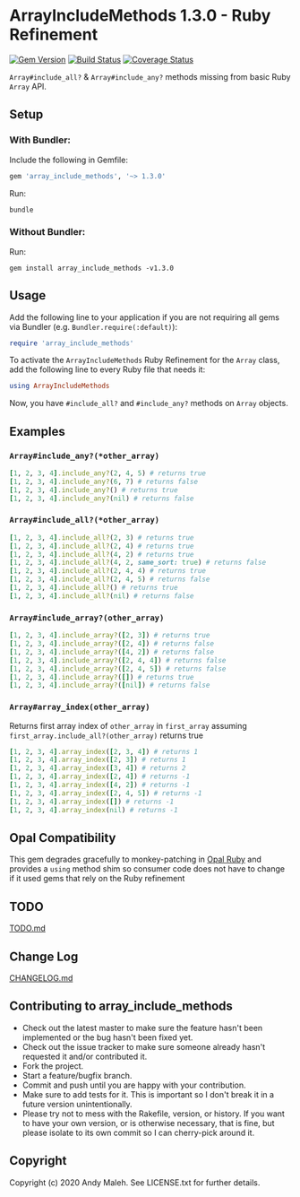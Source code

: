 # ArrayIncludeMethods 1.3.0 - Ruby Refinement
[![Gem Version](https://badge.fury.io/rb/array_include_methods.svg)](http://badge.fury.io/rb/array_include_methods)
[![Build Status](https://travis-ci.com/AndyObtiva/array_include_methods.svg?branch=master)](https://travis-ci.com/AndyObtiva/array_include_methods)
[![Coverage Status](https://coveralls.io/repos/github/AndyObtiva/array_include_methods/badge.svg?branch=master)](https://coveralls.io/github/AndyObtiva/array_include_methods?branch=master)

`Array#include_all?` & `Array#include_any?` methods missing from basic Ruby `Array` API.

## Setup

### With Bundler:

Include the following in Gemfile:

```ruby
gem 'array_include_methods', '~> 1.3.0'
```

Run:

```
bundle
```

### Without Bundler:

Run:

```
gem install array_include_methods -v1.3.0
```

## Usage

Add the following line to your application if you are not requiring all gems via Bundler (e.g. `Bundler.require(:default)`):

```ruby
require 'array_include_methods'
```

To activate the `ArrayIncludeMethods` Ruby Refinement for the `Array` class, add the following line to every Ruby file that needs it:

```ruby
using ArrayIncludeMethods
```

Now, you have `#include_all?` and `#include_any?` methods on `Array` objects.

## Examples

### `Array#include_any?(*other_array)`

```ruby
[1, 2, 3, 4].include_any?(2, 4, 5) # returns true
[1, 2, 3, 4].include_any?(6, 7) # returns false
[1, 2, 3, 4].include_any?() # returns true
[1, 2, 3, 4].include_any?(nil) # returns false
```

### `Array#include_all?(*other_array)`

```ruby
[1, 2, 3, 4].include_all?(2, 3) # returns true
[1, 2, 3, 4].include_all?(2, 4) # returns true
[1, 2, 3, 4].include_all?(4, 2) # returns true
[1, 2, 3, 4].include_all?(4, 2, same_sort: true) # returns false
[1, 2, 3, 4].include_all?(2, 4, 4) # returns true
[1, 2, 3, 4].include_all?(2, 4, 5) # returns false
[1, 2, 3, 4].include_all?() # returns true
[1, 2, 3, 4].include_all?(nil) # returns false
```

### `Array#include_array?(other_array)`

```ruby
[1, 2, 3, 4].include_array?([2, 3]) # returns true
[1, 2, 3, 4].include_array?([2, 4]) # returns false
[1, 2, 3, 4].include_array?([4, 2]) # returns false
[1, 2, 3, 4].include_array?([2, 4, 4]) # returns false
[1, 2, 3, 4].include_array?([2, 4, 5]) # returns false
[1, 2, 3, 4].include_array?([]) # returns true
[1, 2, 3, 4].include_array?([nil]) # returns false
```

### `Array#array_index(other_array)`

Returns first array index of `other_array` in `first_array` assuming `first_array.include_all?(other_array)` returns true

```ruby
[1, 2, 3, 4].array_index([2, 3, 4]) # returns 1
[1, 2, 3, 4].array_index([2, 3]) # returns 1
[1, 2, 3, 4].array_index([3, 4]) # returns 2
[1, 2, 3, 4].array_index([2, 4]) # returns -1
[1, 2, 3, 4].array_index([4, 2]) # returns -1
[1, 2, 3, 4].array_index([2, 4, 5]) # returns -1
[1, 2, 3, 4].array_index([]) # returns -1
[1, 2, 3, 4].array_index(nil) # returns -1
```

## Opal Compatibility

This gem degrades gracefully to monkey-patching in [Opal Ruby](https://opalrb.com) and provides a `using` method shim so consumer code does not have to change if it used gems that rely on the Ruby refinement

## TODO

[TODO.md](TODO.md)

## Change Log

[CHANGELOG.md](CHANGELOG.md)

## Contributing to array_include_methods
 
* Check out the latest master to make sure the feature hasn't been implemented or the bug hasn't been fixed yet.
* Check out the issue tracker to make sure someone already hasn't requested it and/or contributed it.
* Fork the project.
* Start a feature/bugfix branch.
* Commit and push until you are happy with your contribution.
* Make sure to add tests for it. This is important so I don't break it in a future version unintentionally.
* Please try not to mess with the Rakefile, version, or history. If you want to have your own version, or is otherwise necessary, that is fine, but please isolate to its own commit so I can cherry-pick around it.

## Copyright

Copyright (c) 2020 Andy Maleh. See LICENSE.txt for
further details.
